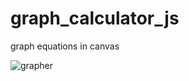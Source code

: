 # graph_calculator_js
graph equations in canvas

![grapher](https://user-images.githubusercontent.com/73267302/165323783-b8978e55-44ab-4ec7-937c-4448edf5de68.png)
